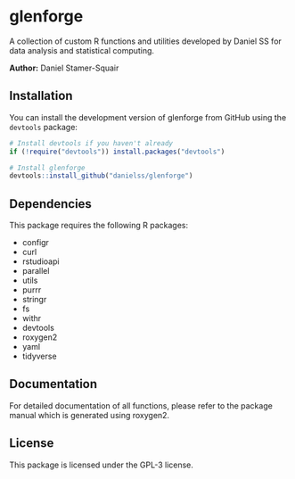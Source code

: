 # glenforge

A collection of custom R functions and utilities developed by Daniel SS for data analysis and statistical computing.

**Author:** Daniel Stamer-Squair

## Installation

You can install the development version of glenforge from GitHub using the `devtools` package:

```r
# Install devtools if you haven't already
if (!require("devtools")) install.packages("devtools")

# Install glenforge
devtools::install_github("danielss/glenforge")
```

## Dependencies

This package requires the following R packages:
- configr
- curl
- rstudioapi
- parallel
- utils
- purrr
- stringr
- fs
- withr
- devtools
- roxygen2
- yaml
- tidyverse

## Documentation

For detailed documentation of all functions, please refer to the package manual which is generated using roxygen2.

## License

This package is licensed under the GPL-3 license.
